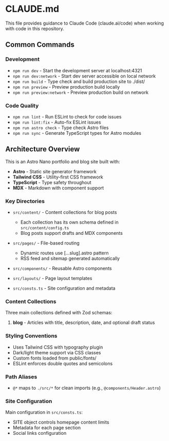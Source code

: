 # CLAUDE.md

This file provides guidance to Claude Code (claude.ai/code) when working with code in this repository.

## Common Commands

### Development
- `npm run dev` - Start the development server at localhost:4321
- `npm run dev:network` - Start dev server accessible on local network
- `npm run build` - Type check and build production site to ./dist/
- `npm run preview` - Preview production build locally
- `npm run preview:network` - Preview production build on network

### Code Quality
- `npm run lint` - Run ESLint to check for code issues
- `npm run lint:fix` - Auto-fix ESLint issues
- `npm run astro check` - Type check Astro files
- `npm run sync` - Generate TypeScript types for Astro modules

## Architecture Overview

This is an Astro Nano portfolio and blog site built with:
- **Astro** - Static site generator framework
- **Tailwind CSS** - Utility-first CSS framework
- **TypeScript** - Type safety throughout
- **MDX** - Markdown with component support

### Key Directories

- `src/content/` - Content collections for blog posts
  - Each collection has its own schema defined in `src/content/config.ts`
  - Blog posts support drafts and MDX components
  
- `src/pages/` - File-based routing
  - Dynamic routes use [...slug].astro pattern
  - RSS feed and sitemap generated automatically

- `src/components/` - Reusable Astro components
- `src/layouts/` - Page layout templates
- `src/consts.ts` - Site configuration and metadata

### Content Collections

Three main collections defined with Zod schemas:
1. **blog** - Articles with title, description, date, and optional draft status

### Styling Conventions
- Uses Tailwind CSS with typography plugin
- Dark/light theme support via CSS classes
- Custom fonts loaded from public/fonts/
- ESLint enforces double quotes and semicolons

### Path Aliases
- `@*` maps to `./src/*` for clean imports (e.g., `@components/Header.astro`)

### Site Configuration
Main configuration in `src/consts.ts`:
- SITE object controls homepage content limits
- Metadata for each page section
- Social links configuration